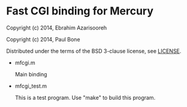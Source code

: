 
Fast CGI binding for Mercury
============================

Copyright (c) 2014, Ebrahim Azarisooreh

Copyright (c) 2014, Paul Bone

Distributed under the terms of the BSD 3-clause license, see [LICENSE](LICENSE).

+ mfcgi.m

  Main binding

+ mfcgi\_test.m

  This is a test program.
  Use "make" to build this program.

